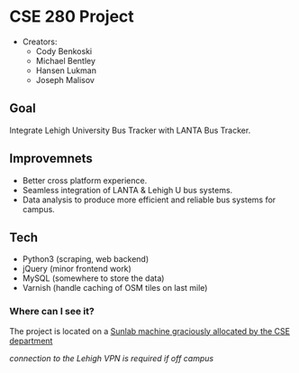 # CSE 280 Project

- Creators: 
  - Cody Benkoski 
  - Michael Bentley 
  - Hansen Lukman 
  - Joseph Malisov
## Goal
Integrate Lehigh University Bus Tracker with LANTA Bus Tracker. 

## Improvemnets 
- Better cross platform experience.
- Seamless integration of LANTA & Lehigh U bus systems.
- Data analysis to produce more efficient and reliable bus systems for campus.

## Tech
- Python3 (scraping, web backend)
- jQuery  (minor frontend work)
- MySQL   (somewhere to store the data)
- Varnish (handle caching of OSM tiles on last mile)

### Where can I see it?
The project is located on a [Sunlab machine graciously allocated by the CSE department](https://bus.codyben.me)

*connection to the Lehigh VPN is required if off campus*
